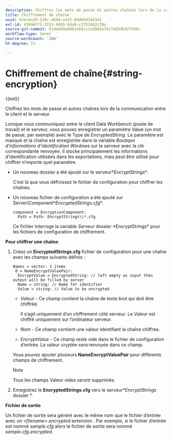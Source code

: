 ```yaml
---
description: Chiffrez les mots de passe et autres chaînes lors de la communication entre le client et le serveur.
title: Chiffrement de chaîne
uuid: b2ec6a10-136c-4694-a425-04dbb41d43d1
exl-id: 43696ff1-3153-4d85-b9a9-c2752dd2c29a
source-git-commit: b1dda69a606a16dccca30d2a74c7e63dbd27936c
workflow-type: tm+mt
source-wordcount: '268'
ht-degree: 1%

---
```


# Chiffrement de chaîne{#string-encryption}

{{eol}}

Chiffrez les mots de passe et autres chaînes lors de la communication entre le client et le serveur.

Lorsque vous communiquez entre le client Data Workbench (poste de travail) et le serveur, vous pouvez enregistrer un paramètre Value (un mot de passe, par exemple) avec le Type de *EncryptedString*. Le paramètre est masqué et la chaîne est enregistrée dans la variable *Boutique d’informations d’identification Windows* sur le serveur avec la clé correspondante renvoyée. Il stocke principalement les informations d’identification utilisées dans les exportations, mais peut être utilisé pour chiffrer n’importe quel paramètre.

* Un nouveau dossier a été ajouté sur le serveur\**EncryptStrings**.

   C’est là que vous définissez le fichier de configuration pour chiffrer les chaînes.

* Un nouveau fichier de configuration a été ajouté sur Server\Component\**EncryptedStrings.cfg**.

   ```
   component = EncryptionComponent:
     Path = Path: EncryptStrings\\*.cfg
   ```

   Ce fichier interroge la variable *Serveur* dossier \*EncryptStrings* pour les fichiers de configuration de chiffrement.

**Pour chiffrer une chaîne**:

1. Créez un **EncryptedStrings.cfg** fichier de configuration pour une chaîne avec les champs suivants définis :

   ```
   Names = vector: 1 items
    0 = NameEncryptValuePair:
     EncryptValue = EncryptedString: // left empty as input then output will be filled by server
     Name = string: // Name for identifier 
     Value = string: // Value to be encrypted
   ```

   * *Valeur* - Ce champ contient la chaîne de texte brut qui doit être chiffrée.

      Il s’agit uniquement d’un chiffrement côté serveur. Le *Valeur* est chiffré uniquement sur l’ordinateur serveur.

   * *Nom* - Ce champ contient une valeur identifiant la chaîne chiffrée.
   * *EncryptValue* - Ce champ reste vide dans le fichier de configuration d’entrée. La valeur cryptée sera renvoyée dans ce champ.

   Vous pouvez ajouter plusieurs **NameEncryptValuePair** pour différents champs de chiffrement.

   >[!NOTE]
   >
   >Tous les champs Valeur vides seront supprimés.

1. Enregistrez le **EncryptedStrings.cfg** vers le serveur\**EncryptStrings* dossier *.

**Fichier de sortie**

Un fichier de sortie sera généré avec le même nom que le fichier d’entrée avec un &lt;*filename*>.*encrypted* extension . Par exemple, si le fichier d’entrée est nommé *sample.cfg* alors le fichier de sortie sera nommé *sample.cfg.encrypted*.
